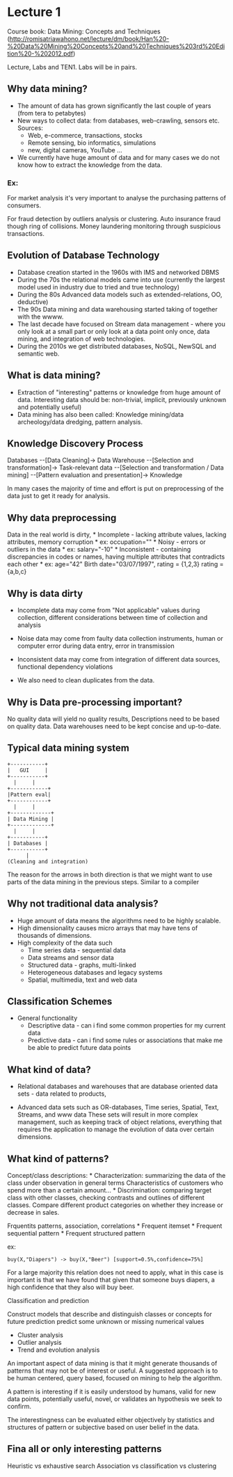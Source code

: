 # Lecture 1

Course book: Data Mining: Concepts and Techniques (http://romisatriawahono.net/lecture/dm/book/Han%20-%20Data%20Mining%20Concepts%20and%20Techniques%203rd%20Edition%20-%202012.pdf)

Lecture, Labs and TEN1. Labs will be in pairs.

## Why data mining?

* The amount of data has grown significantly the last couple of years (from tera to petabytes)
* New ways to collect data: from databases, web-crawling, sensors etc.
	Sources:
	* Web, e-commerce, transactions, stocks
	* Remote sensing, bio informatics, simulations
	* new, digital cameras, YouTube ...
* We currently have huge amount of data and for many cases we do not know how to extract the knowledge from the data.

### Ex:
For market analysis it's very important to analyse the purchasing patterns of consumers. 

For fraud detection by outliers analysis or clustering.
	Auto insurance fraud though ring of collisions.
	Money laundering monitoring through suspicious transactions.

## Evolution of Database Technology

* Database creation started in the 1960s with IMS and networked DBMS
* During the 70s the relational models came into use (currently the largest model used in industry due to tried and true technology)
* During the 80s Advanced data models such as extended-relations, OO, deductive)
* The 90s Data mining and data warehousing started taking of together with the wwww.
* The last decade have focused on Stream data management - where you only look at a small part or only look at a data point only once, data mining, and integration of web technologies.
* During the 2010s we get distributed databases, NoSQL, NewSQL and semantic web.

## What is data mining?

* Extraction of "interesting" patterns or knowledge from huge amount of data.
	Interesting data should be: non-trivial, implicit, previously unknown and potentially useful)
* Data mining has also been called: Knowledge mining/data archeology/data dredging, pattern analysis.

## Knowledge Discovery Process

Databases --[Data Cleaning]-> Data Warehouse --[Selection and transformation]-> Task-relevant data --[Selection and transformation / Data mining] --[Pattern evaluation and presentation]-> Knowledge

In many cases the majority of time and effort is put on preprocessing of the data just to get it ready for analysis.

## Why data preprocessing

Data in the real world is dirty, 
	* Incomplete - lacking attribute values, lacking attributes, memory corruption
		* ex: occupation=""
	* Noisy - errors or outliers in the data
		* ex: salary="-10"
	* Inconsistent - containing discrepancies in codes or names, having multiple attributes that contradicts each other
		* ex: age="42" Birth date="03/07/1997", rating = {1,2,3} rating = {a,b,c}

## Why is data dirty

* Incomplete data may come from "Not applicable" values during collection, different considerations between time of collection and analysis

* Noise data may come from faulty data collection instruments, human or computer error during data entry, error in transmission

* Inconsistent data may come from integration of different data sources, functional dependency violations

* We also need to clean duplicates from the data.

## Why is Data pre-processing important?

No quality data will yield no quality results, Descriptions need to be based on quality data. Data warehouses need to be kept concise and up-to-date.

## Typical data mining system

```
+-----------+
| 	GUI		|
+-----------+
  |		|
+------------+
|Pattern eval|
+------------+
  |		|
+-------------+
| Data Mining |
+-------------+
  |		|
+-----------+
| Databases |
+-----------+
  	  |
(Cleaning and integration)
```

The reason for the arrows in both direction is that we might want to use parts of the data mining in the previous steps. Similar to a compiler

## Why not traditional data analysis?

* Huge amount of data means the algorithms need to be highly scalable.
* High dimensionality causes micro arrays that may have tens of thousands of dimensions. 
* High complexity of the data such
	* Time series data - sequential data
	* Data streams and sensor data
	* Structured data - graphs, multi-linked 
	* Heterogeneous databases and legacy systems
	* Spatial, multimedia, text and web data

## Classification Schemes

* General functionality
	* Descriptive data - can i find some common properties for my current data
	* Predictive data - can i find some rules or associations that make me be able to predict future data points

## What kind of data?

* Relational databases and warehouses that are database oriented data sets - data related to products, 

* Advanced data sets such as OR-databases, Time series, Spatial, Text, Streams, and www data
	These sets will result in more complex management, such as keeping track of object relations, everything that requires the application to manage the evolution of data over certain dimensions.

## What kind of patterns?

Concept/class descriptions:
	* Characterization: summarizing the data of the class under observation in general terms
		Characteristics of customers who spend more than a certain amount...
	* Discrimination: comparing target class with other classes, checking contrasts and outlines of different classes.
		Compare different product categories on whether they increase or decrease in sales.

Frquentits patterns, association, correlations
	* Frequent itemset
	* Frequent sequential pattern
	* Frequent structured pattern

ex:
```
buy(X,"Diapers") -> buy(X,"Beer") [support=0.5%,confidence=75%]
```
For a large majority this relation does not need to apply, what in this case is important is that we have found that given that someone buys diapers, a high confidence that they also will buy beer.

Classification and prediction

Construct models that describe and distinguish classes or concepts for future prediction
predict some unknown or missing numerical values

* Cluster analysis
* Outlier analysis
* Trend and evolution analysis


An important aspect of data mining is that it might generate thousands of patterns that may not be of interest or useful. A suggested approach is to be human centered, query based, focused on mining to help the algorithm.

A pattern is interesting if it is easily understood by humans, valid for new data points, potentially useful, novel, or validates an hypothesis we seek to confirm.

The interestingness can be evaluated either objectively by statistics and structures of pattern or subjective based on user belief in the data.

## Fina all or only interesting patterns

Heuristic vs exhaustive search
Association vs classification vs clustering
